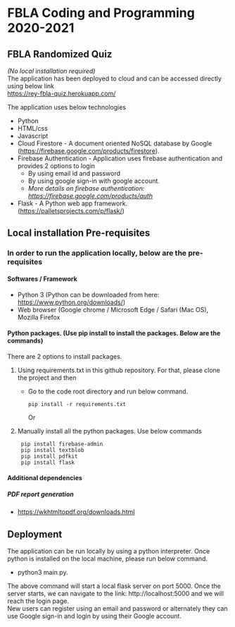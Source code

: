 # FBLA Coding and Programming 2020-2021
## FBLA Randomized Quiz
*(No local installation required)*  
The application has been deployed to cloud and can be accessed directly using below link  
https://rey-fbla-quiz.herokuapp.com/


The application uses below technologies
* Python
* HTML/css
* Javascript
* Cloud Firestore - A document oriented NoSQL database by Google (https://firebase.google.com/products/firestore).	
* Firebase Authentication - Application uses firebase authentication and provides 2 options to login	
  * By using email id and password	
  * By using google sign-in with google account.
  * *More details on firebase authentication: https://firebase.google.com/products/auth*
* Flask - A Python web app framework. (https://palletsprojects.com/p/flask/)

## Local installation Pre-requisites
### In order to run the application locally, below are the pre-requisites
#### Softwares / Framework
* Python 3 (Python can be downloaded from here: https://www.python.org/downloads/)
* Web browser (Google chrome / Microsoft Edge / Safari (Mac OS), Mozilla Firefox


#### Python packages. (Use pip install to install the packages. Below are the commands)
There are 2 options to install packages.  
1. Using requirements.txt in this github repository. For that, please clone the project and then  
    * Go to the code root directory and run below command.
      ```
      pip install -r requirements.txt
      ```
        
      Or  
        
2. Manually install all the python packages. Use below commands
   ```
    pip install firebase-admin
    pip install textblob
    pip install pdfkit
    pip install flask
   ```
   
#### Additional dependencies
##### PDF report generation
* https://wkhtmltopdf.org/downloads.html

## Deployment
The application can be run locally by using a python interpreter. Once python is installed on the local machine, please run below command.  
* python3 main.py.

The above command will start a local flask server on port 5000. Once the server starts, we can navigate to the link: http://localhost:5000 and we will reach the login page.  
New users can register using an email and password or alternately they can use Google sign-in and login by using their Google account.
